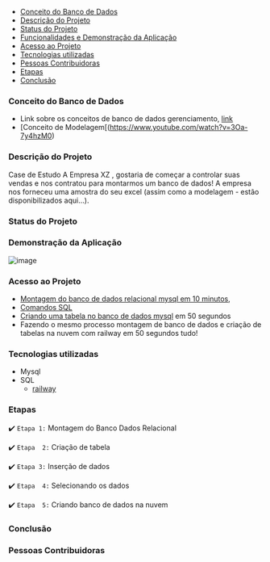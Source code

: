 

* [Conceito do Banco de Dados](#conceito-de-banco-dados)
* [Descrição do Projeto](#descrição-do-projeto)  
* [Status do Projeto](#status-do-Projeto)
* [Funcionalidades e Demonstração da Aplicação](#funcionalidades-e-demonstração-da-aplicação)
* [Acesso ao Projeto](#acesso-ao-projeto)
* [Tecnologias utilizadas](#tecnologias-utilizadas)
* [Pessoas Contribuidoras](#pessoas-contribuidoras)
* [Etapas](#Etapas)
* [Conclusão](#conclusão)

### Conceito do Banco de Dados
* Link sobre os conceitos de banco de dados gerenciamento, [link](https://apps.univesp.br/novotec/introducao-a-banco-de-dados)
* [Conceito de Modelagem[(https://www.youtube.com/watch?v=3Oa-7y4hzM0)

### Descrição do Projeto
Case de Estudo 
A Empresa XZ , gostaria de começar a controlar suas vendas e nos contratou para 
montarmos um banco de dados! A empresa nos forneceu uma amostra do seu excel  (assim como a modelagem - estão disponibilizados aqui...).

### Status do Projeto

### Demonstração da Aplicação

![image](https://github.com/TatianaFlorentino/BancoDados/assets/41309689/24bb4682-1e11-4fb0-9137-e76065c4caf6)


### Acesso ao Projeto
* [Montagem do banco de dados relacional mysql em 10 minutos](https://github.com/TatianaFlorentino/BancoDados/blob/main/MYSQL%20-%20Montagem%20do%20banco%20de%20dados%20relacional.txt),
* [Comandos SQL](https://github.com/TatianaFlorentino/BancoDados/blob/main/Comandos.sql)
* [Criando uma tabela no banco de dados mysql]() em 50  segundos
* Fazendo o mesmo processo montagem de banco de dados e criação de tabelas na nuvem com railway em 50 segundos tudo!

### Tecnologias utilizadas
* Mysql
* SQL
  * [railway](https://railway.app/)

### Etapas

:heavy_check_mark: `Etapa 1:` Montagem do Banco Dados Relacional 

:heavy_check_mark: `Etapa  2:` Criação de tabela

:heavy_check_mark: `Etapa 3:` Inserção de dados

:heavy_check_mark: `Etapa  4:` Selecionando os dados

:heavy_check_mark: `Etapa  5:` Criando banco de dados na nuvem

### Conclusão


### Pessoas Contribuidoras





